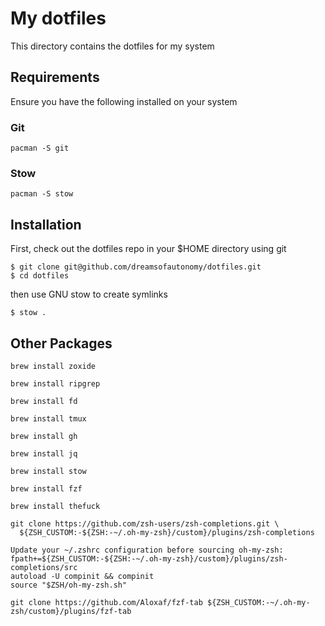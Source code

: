 # My dotfiles

This directory contains the dotfiles for my system

## Requirements

Ensure you have the following installed on your system

### Git

```
pacman -S git
```

### Stow

```
pacman -S stow
```

## Installation

First, check out the dotfiles repo in your $HOME directory using git

```
$ git clone git@github.com/dreamsofautonomy/dotfiles.git
$ cd dotfiles
```

then use GNU stow to create symlinks

```
$ stow .
```

## Other Packages
```
brew install zoxide
```

```
brew install ripgrep
```

```
brew install fd
```

```
brew install tmux
```

```
brew install gh
```

```
brew install jq
```

```
brew install stow
```

```
brew install fzf
```

```
brew install thefuck
```

```
git clone https://github.com/zsh-users/zsh-completions.git \
  ${ZSH_CUSTOM:-${ZSH:-~/.oh-my-zsh}/custom}/plugins/zsh-completions
```


```
Update your ~/.zshrc configuration before sourcing oh-my-zsh:
fpath+=${ZSH_CUSTOM:-${ZSH:-~/.oh-my-zsh}/custom}/plugins/zsh-completions/src
autoload -U compinit && compinit
source "$ZSH/oh-my-zsh.sh"
```

```
git clone https://github.com/Aloxaf/fzf-tab ${ZSH_CUSTOM:-~/.oh-my-zsh/custom}/plugins/fzf-tab
```